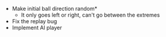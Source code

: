 - Make initial ball direction random\*
  - It only goes left or right, can't go between the extremes
- Fix the replay bug
- Implement AI player

